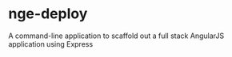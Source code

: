 # nge-deploy
A command-line application to scaffold out a full stack AngularJS application using Express
